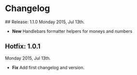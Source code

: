 # Changelog

## Release: 1.1.0
Monday 2015, Jul 13th.
* **New** Handlebars formatter helpers for moneys and numbers

## Hotfix: 1.0.1
Monday 2015, Jul 13th.
* **Fix** Add first changelog and version.